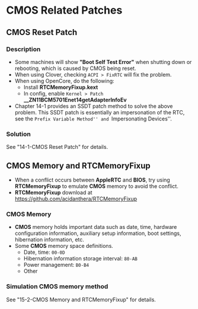 # CMOS Related Patches

## CMOS Reset Patch

### Description

- Some machines will show **"Boot Self Test Error"** when shutting down or rebooting, which is caused by CMOS being reset.
- When using Clover, checking `ACPI > FixRTC` will fix the problem.
- When using OpenCore, do the following:
  - Install **RTCMemoryFixup.kext**
  - In config, enable `Kernel > Patch` **__ZN11BCM5701Enet14getAdapterInfoEv**
- Chapter 14-1 provides an SSDT patch method to solve the above problem. This SSDT patch is essentially an impersonation of the RTC, see the ``Prefix Variable Method'' and ``Impersonating Devices''.

### Solution

See "14-1-CMOS Reset Patch" for details.

## **CMOS** Memory and RTCMemoryFixup

- When a conflict occurs between **AppleRTC** and **BIOS**, try using **RTCMemoryFixup** to emulate **CMOS** memory to avoid the conflict.
- **RTCMemoryFixup** download at <https://github.com/acidanthera/RTCMemoryFixup>

### **CMOS** Memory

- **CMOS** memory holds important data such as date, time, hardware configuration information, auxiliary setup information, boot settings, hibernation information, etc.
- Some **CMOS** memory space definitions.
  - Date, time: `00-0D`
  - Hibernation information storage interval: `80-AB`
  - Power management: `B0-B4`
  - Other

### Simulation **CMOS** memory method

See "15-2-CMOS Memory and RTCMemoryFixup" for details.
